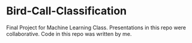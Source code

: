 # Bird-Call-Classification
Final Project for Machine Learning Class.
Presentations in this repo were collaborative.
Code in this repo was written by me.
